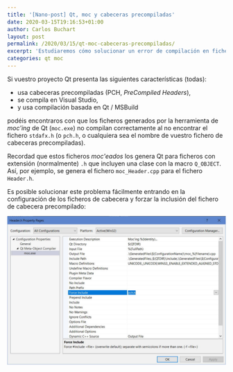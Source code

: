 ```yaml
---
title: '[Nano-post] Qt, moc y cabeceras precompiladas'
date: 2020-03-15T19:16:53+01:00
author: Carlos Buchart
layout: post
permalink: /2020/03/15/qt-moc-cabeceras-precompiladas/
excerpt: 'Estudiaremos cómo solucionar un error de compilación en ficheros moc de Qt.'
categories: qt moc
---
```

Si vuestro proyecto Qt presenta las siguientes características (todas):

- usa cabeceras precompiladas (PCH, _PreCompiled Headers_),
- se compila en Visual Studio,
- y usa compilación basada en Qt / MSBuild

podéis encontraros con que los ficheros generados por la herramienta de _moc'ing_ de Qt (`moc.exe`) no compilan correctamente al no encontrar el fichero `stdafx.h` (o `pch.h`, o cualquiera sea el nombre de vuestro fichero de cabeceras precompiladas).

Recordad que estos ficheros _moc'eados_ los genera Qt para ficheros con extensión (normalmente) `.h` que incluyen una clase con la macro `Q_OBJECT`. Así, por ejemplo, se genera el fichero `moc_Header.cpp` para el fichero `Header.h`.

Es posible solucionar este problema fácilmente entrando en la configuración de los ficheros de cabecera y forzar la inclusión del fichero de cabecera precompilado:

![todo](/assets/images/qt-moc-pch.jpg)
